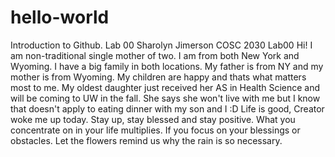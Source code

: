 # hello-world
Introduction to Github. Lab 00
Sharolyn Jimerson
COSC 2030 
Lab00
Hi! 
I am non-traditional single mother of two. I am from both New York and Wyoming. I have a big family in both locations. My father is from NY and my mother is from Wyoming. My children are happy and thats what matters most to me. My oldest daughter just received her AS in Health Science and will be coming to UW in the fall. She says she won't live with me but I know that doesn't apply to eating dinner with my son and I :D  Life is good, Creator woke me up today. Stay up, stay blessed and stay positive. What you concentrate on in your life multiplies. If you focus on your blessings or obstacles. Let the flowers remind us why the rain is so necessary. 
